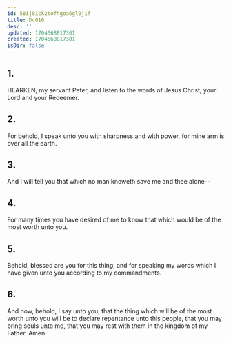```yaml
---
id: 58ij01ck2tofhgoa6gl9jif
title: Dc016
desc: ''
updated: 1704668817301
created: 1704668817301
isDir: false
---
```

## 1.
HEARKEN, my servant Peter, and listen to the words of Jesus Christ, your Lord and your Redeemer.
## 2.
For behold, I speak unto you with sharpness and with power, for mine arm is over all the earth.
## 3.
And I will tell you that which no man knoweth save me and thee alone--
## 4.
For many times you have desired of me to know that which would be of the most worth unto you.
## 5.
Behold, blessed are you for this thing, and for speaking my words which I have given unto you according to my commandments.
## 6.
And now, behold, I say unto you, that the thing which will be of the most worth unto you will be to declare repentance unto this people, that you may bring souls unto me, that you may rest with them in the kingdom of my Father. Amen.
